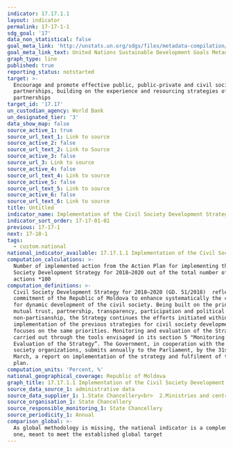 ```yaml
---
indicator: 17.17.1.1
layout: indicator
permalink: 17-17-1-1
sdg_goal: '17'
data_non_statistical: false
goal_meta_link: 'http://unstats.un.org/sdgs/files/metadata-compilation/Metadata-Goal-17.pdf'
goal_meta_link_text: United Nations Sustainable Development Goals Metadata (pdf 468kB)
graph_type: line
published: true
reporting_status: notstarted
target: >-
  Encourage and promote effective public, public-private and civil society
  partnerships, building on the experience and resourcing strategies of
  partnerships
target_id: '17.17'
un_custodian_agency: World Bank
un_designated_tier: '3'
data_show_map: false
source_active_1: true
source_url_text_1: Link to source
source_active_2: false
source_url_text_2: Link to Source
source_active_3: false
source_url_3: Link to source
source_active_4: false
source_url_text_4: Link to source
source_active_5: false
source_url_text_5: Link to source
source_active_6: false
source_url_text_6: Link to source
title: Untitled
indicator_name: Implementation of the Civil Society Development Strategy
indicator_sort_order: 17-17-01-01
previous: 17-17-1
next: 17-18-1
tags:
  - custom.national
national_indicator_available: 17.17.1.1 Implementation of the Civil Society Development Strategy
computation_calculations: >-
  Number of implemented action from the Action Plan for implementing the Civil
  Society Development Strategy for 2018–2020 out of the total number of planned
  actions *100
computation_definitions: >-
  Civil Society Development Strategy for 2018–2020 (GD. 51/2018)  reflects the
  commitment of the Republic of Moldova to enhance systematically the conditions
  for dynamic development of the civil society. Being built on the principles of
  mutual trust, partnership, transparency, participation and political
  non-partisanship, the Strategy continues the efforts initiated within the
  implementation of the previous strategies for civil society development and
  focuses on the same priorities. Monitoring and evaluation of the Strategy is
  carried out through the tools envisaged in its section 5 "Monitoring and
  Evaluation of the Strategy”. The Government, in cooperation with the civil
  society organizations, submits annually to the Parliament, by the 31st of
  March, a report on implementation of the strategy and fulfilment of the action
  plan.
computation_units: 'Percent, %'
national_geographical_coverage: Republic of Moldova
graph_title: 17.17.1.1 Implementation of the Civil Society Development Strategy
source_data_source_1: administrative data
source_data_supplier_1: 1.State Chancellery<br>  2.Ministries and central public authorities
source_organisation_1: State Chancellery
source_responsible_monitoring_1: State Chancellery
source_periodicity_1: Annual
comparison_global: >-
  As global methodology is missing, the national indicator is a complementary
  one, meant to meet the established global target
---
```

